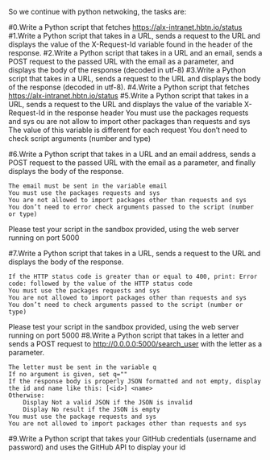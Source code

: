 So we continue with python netwoking, the tasks are:

#0.Write a Python script that fetches https://alx-intranet.hbtn.io/status
#1.Write a Python script that takes in a URL, sends a request to the URL and displays the value of the X-Request-Id variable found in the header of the response.
#2.Write a Python script that takes in a URL and an email, sends a POST request to the passed URL with the email as a parameter, and displays the body of the response (decoded in utf-8)
#3.Write a Python script that takes in a URL, sends a request to the URL and displays the body of the response (decoded in utf-8).
#4.Write a Python script that fetches https://alx-intranet.hbtn.io/status
#5.Write a Python script that takes in a URL, sends a request to the URL and displays the value of the variable X-Request-Id in the response header
    You must use the packages requests and sys
    ou are not allow to import other packages than requests and sys
    The value of this variable is different for each request
    You don’t need to check script arguments (number and type)

#6.Write a Python script that takes in a URL and an email address, sends a POST request to the passed URL with the email as a parameter, and finally displays the body of the response.

    The email must be sent in the variable email
    You must use the packages requests and sys
    You are not allowed to import packages other than requests and sys
    You don’t need to error check arguments passed to the script (number or type)

Please test your script in the sandbox provided, using the web server running on port 5000

#7.Write a Python script that takes in a URL, sends a request to the URL and displays the body of the response.

    If the HTTP status code is greater than or equal to 400, print: Error code: followed by the value of the HTTP status code
    You must use the packages requests and sys
    You are not allowed to import packages other than requests and sys
    You don’t need to check arguments passed to the script (number or type)

Please test your script in the sandbox provided, using the web server running on port 5000
#8.Write a Python script that takes in a letter and sends a POST request to http://0.0.0.0:5000/search_user with the letter as a parameter.

    The letter must be sent in the variable q
    If no argument is given, set q=""
    If the response body is properly JSON formatted and not empty, display the id and name like this: [<id>] <name>
    Otherwise:
        Display Not a valid JSON if the JSON is invalid
        Display No result if the JSON is empty
    You must use the package requests and sys
    You are not allowed to import packages other than requests and sys
#9.Write a Python script that takes your GitHub credentials (username and password) and uses the GitHub API to display your id

